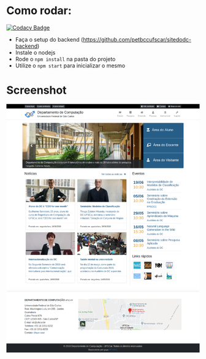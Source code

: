# Como rodar:

[![Codacy Badge](https://api.codacy.com/project/badge/Grade/0e75408a1629460eb9905e81a948a5c7)](https://app.codacy.com/app/petbccufscar/sitedodc-frontend?utm_source=github.com&utm_medium=referral&utm_content=petbccufscar/sitedodc-frontend&utm_campaign=Badge_Grade_Dashboard)

- Faça o setup do backend (https://github.com/petbccufscar/sitedodc-backend)
- Instale o nodejs
- Rode o ``npm install`` na pasta do projeto
- Utilize o ``npm start`` para inicializar o mesmo

# Screenshot

![GitHub Logo](./screenshot.png)
